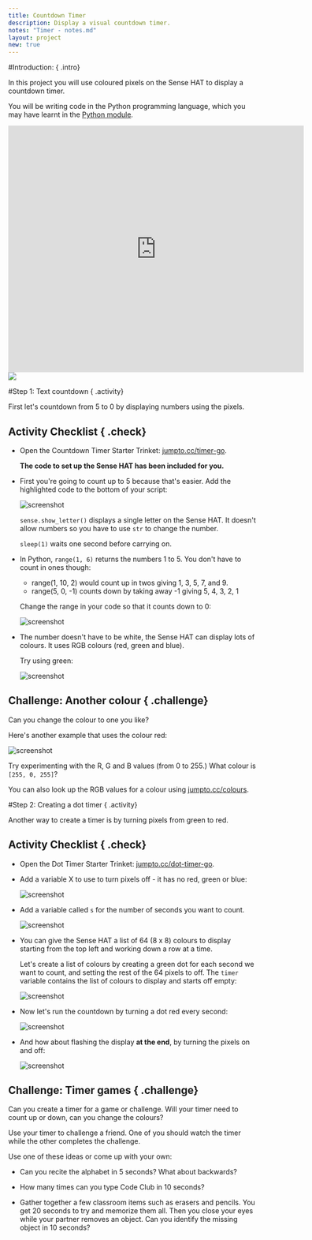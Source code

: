 ```yaml
---
title: Countdown Timer
description: Display a visual countdown timer.
notes: "Timer - notes.md"
layout: project
new: true
---
```


#Introduction:  { .intro}

In this project you will use coloured pixels on the Sense HAT to display a countdown timer.  

You will be writing code in the Python programming language, which you may have learnt in the [Python module](../../python/).  

<div class="trinket">
<iframe src="https://trinket.io/embed/python/dfdfcc6814?outputOnly=true&start=result" width="600" height="500" frameborder="0" marginwidth="0" marginheight="0" allowfullscreen>
</iframe>
<img src="images/timer-final.png">
</div>  


#Step 1: Text countdown { .activity}

First let's countdown from 5 to 0 by displaying numbers using the pixels.  

## Activity Checklist { .check}

+ Open the Countdown Timer Starter Trinket: <a href="http://jumpto.cc/timer-go" target="_blank">jumpto.cc/timer-go</a>.

    __The code to set up the Sense HAT has been included for you.__


+ First you're going to count up to 5 because that's easier. Add the highlighted code to the bottom of your script:

    ![screenshot](images/timer-count.png)

    `sense.show_letter()` displays a single letter on the Sense HAT. It doesn't allow numbers so you have to use `str` to change the number.  

    `sleep(1)` waits one second before carrying on.


+ In Python, `range(1, 6)` returns the numbers 1 to 5. You don't have to count in ones though:

    - range(1, 10, 2) would count up in twos giving 1, 3, 5, 7, and 9.
    - range(5, 0, -1) counts down by taking away -1 giving 5, 4, 3, 2, 1

    Change the range in your code so that it counts down to 0:

    ![screenshot](images/timer-numbers.png)

+ The number doesn't have to be white, the Sense HAT can display lots of colours. It uses RGB colours (red, green and blue).

    Try using green:

    ![screenshot](images/timer-green.png)


## Challenge: Another colour { .challenge}

Can you change the colour to one you like?

Here's another example that uses the colour red:

![screenshot](images/timer-red.png)

Try experimenting with the R, G and B values (from 0 to 255.) What colour is `[255, 0, 255]`?

You can also look up the RGB values for a colour using <a href="http://jumpto.cc/colours" target="_blank">jumpto.cc/colours</a>.


#Step 2: Creating a dot timer { .activity}

Another way to create a timer is by turning pixels from green to red.

## Activity Checklist { .check}

+ Open the Dot Timer Starter Trinket: <a href="http://jumpto.cc/dot-timer-go" target="_blank">jumpto.cc/dot-timer-go</a>.

+ Add a variable X to use to turn pixels off - it has no red, green or blue:

    ![screenshot](images/timer-off.png)


+ Add a variable called `s` for the number of seconds you want to count.

   ![screenshot](images/timer-seconds.png)

+ You can give the Sense HAT a list of 64 (8 x 8) colours to display starting from the top left and working down a row at a time.

    Let's create a list of colours by creating a green dot for each second we want to count, and setting the rest of the 64 pixels to off. The `timer` variable contains the list of colours to display and starts off empty:

    ![screenshot](images/timer-setup.png)

+ Now let's run the countdown by turning a dot red every second:

    ![screenshot](images/timer-turn-red.png)

+ And how about flashing the display __at the end__, by turning the pixels on and off:

    ![screenshot](images/timer-flash.png)


## Challenge: Timer games { .challenge}

Can you create a timer for a game or challenge. Will your timer need to count up or down, can you change the colours?

Use your timer to challenge a friend. One of you should watch the timer while the other completes the challenge.

Use one of these ideas or come up with your own:

+ Can you recite the alphabet in 5 seconds? What about backwards?

+ How many times can you type Code Club in 10 seconds?

+ Gather together a few classroom items such as erasers and pencils. You get 20 seconds to try and memorize them all. Then you close your eyes while your partner removes an object. Can you identify the missing object in 10 seconds?

